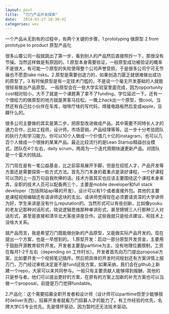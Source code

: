 ```yaml
---
layout: post
title:  "万门产品开发探索"
date:   2014-03-27 10:30:42
categories: wsc
---
```


一个产品从无到有的过程中，有两个关键的步骤，1.prototyping 做原型 2.from prototype to product 原型产品化

很多山寨公司一般就跳出了第一步，看到别人的产品然后直接照抄一下，那很没有节操。当然这样做是有原因的。1.原型本身需要验证，一般原型成功被验证的概率不是很大，有可能一个原型的失败使得整个公司声誉受损，于是很多公司宁可无节操也不愿意take risks。2.原型是需要创造力的，如果创造力匮乏就很难做出成功的原型了。3.有时候原型是有一定技术门槛的，不是说一个毫无开发基础的人就能很轻易做出产品原型。
一般原型会在一些大学实验室里面完成，因为opportunity cost相对较小，大不了就是一个课题黄了拿不了funding，学位延迟一下。还有一个很给力的做原型的地方就是黑客马拉松，一晚上hack出一个原型，很cool。当然还有自己拉小伙伴在车库，咖啡厅啥的写代码，焊接电路板然后变成apple，豆瓣什么的。

很多公司主要做的其实是第二步，把原型改进做成产品。其中需要不同特长人才的通力合作，比如工程师，设计师，市场营销，产品经理等等。这一步十分考验团队的执行力和学习能力。你可以10个人做成一个价值几十亿的instagram，也可以几百个人做成一个很挫的某某产品。最近比较流行的是Lean Startup精益创业模式，团队在4个左右，daily scrum，两周为一个迭代周期快速更新产品。对团队是一个蛮大的挑战。

万门现在是有一笔公益基金，比之前容易展开手脚，但是在招揽人才，产品开发等方面还是需要探索一些方式方法。首先万门本身的着重点是录好课程，一个好课程可以顶的上一百万句自我吹捧的话。技术方面其实也应该主要围绕这个课程本身来弄。全职的技术人员可以配备两三个，主要是mobile developer和full stack developer（包括网站api等的开发），设计可以有1个或者直接外包。其他的主要是课程视频编辑还有请讲师这块的支出。请讲师觉得现在必须要请资深的大学讲师为好，学生来讲是没有什么reputation的。当然形式可以有些创新，比如像youku的老友记那种对话形式，晓说逻辑思维那种单讲形式，甚至锵锵三人行那种三人对话形式，甚至是直接和清华北大客座讲座合作。这些我就只是给点建议，和技术上没啥大关系。

就产品而言，我是希望万门既能做创新的产品原型，又能做实际产品开发的。现在提出一个方案，也是一早想到的。
1.原型开发：启动一部分原型开发资金，主要用于鼓励开源教育软件开发。开发者主要是parttime为主，没有地理位置限制，工资在每月1-2千左右（depending on 工作时长）。开发者首先向万门提出proposal方案，比如要开发一个视频笔记插件。然后把具体的开发时间规划还有方案详情上报万门，万门经过审核决定是不是fund这些方案，如果采纳，我们会在github上新建一个repo，大家可以来共同参与。一般只有主要贡献人能够得到报酬，其他的只是参与者。他们可以提出更好的方案，在原有的方案上加新的补充方案也可以当做一个proposal，前提是万门觉得fundable。


2.产品化：这个需要招募全职开发者和设计师（设计师可以parttime但至少能够按时deliver东西）。招募开发者就看万门招募人才的能力了。有工作经验的优先，名牌大学CS专业优先。先是情怀驱动，因为暂时还无法技术驱动。










